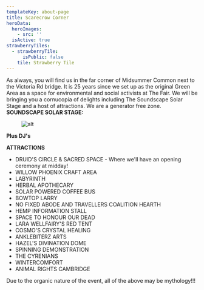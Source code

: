 ```yaml
---
templateKey: about-page
title: Scarecrow Corner
heroData:
  heroImages:
    - src: ''
  isActive: true
strawberryTiles:
  - strawberryTile:
      isPublic: false
    tile: Strawberry Tile
---
```

As always, you will find us in the far corner of Midsummer Common next to the Victoria Rd bridge.
It is 25 years since we set up as the original Green Area as a space for environmental and social activists at The Fair.
We will be bringing you a cornucopia of delights including The Soundscape Solar Stage and a host of attractions. We are a generator free zone.
**SOUNDSCAPE SOLAR STAGE:**

<figure><img src="https://res.cloudinary.com/strawberryfair/image/upload/v1653854450/Scarecrow_Corner_New_Set_List_jvyzmt.jpg" alt="alt" class="html-embedded-image-medium"></figure>

**Plus DJ's**

**ATTRACTIONS**

* DRUID'S CIRCLE & SACRED SPACE - Where we'll have an opening ceremony at midday!
* WILLOW PHOENIX CRAFT AREA
* LABYRINTH
* HERBAL APOTHECARY
* SOLAR POWERED COFFEE BUS
* BOWTOP LARRY
* NO FIXED ABODE AND TRAVELLERS COALITION HEARTH
* HEMP INFORMATION STALL
* SPACE TO HONOUR OUR DEAD
* LARA WELLFAIRY'S RED TENT
* COSMO'S CRYSTAL HEALING
* ANKLEBITERZ ARTS
* HAZEL'S DIVINATION DOME
* SPINNING DEMONSTRATION
* THE CYRENIANS
* WINTERCOMFORT
* ANIMAL RIGHTS CAMBRIDGE

Due to the organic nature of the event, all of the above may be mythology!!!
